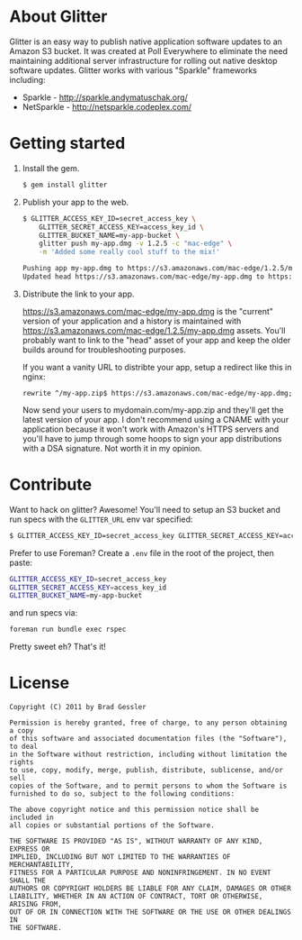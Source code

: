 # About Glitter

Glitter is an easy way to publish native application software updates to an Amazon S3 bucket. It was created at Poll Everywhere to eliminate the need maintaining additional server infrastructure for rolling out native desktop software updates. Glitter works with various "Sparkle" frameworks including:

* Sparkle - http://sparkle.andymatuschak.org/
* NetSparkle - http://netsparkle.codeplex.com/

# Getting started

1.  Install the gem.

    ```sh
    $ gem install glitter
    ```

2. Publish your app to the web.

    ```sh
    $ GLITTER_ACCESS_KEY_ID=secret_access_key \
        GLITTER_SECRET_ACCESS_KEY=access_key_id \
        GLITTER_BUCKET_NAME=my-app-bucket \
        glitter push my-app.dmg -v 1.2.5 -c "mac-edge" \
        -m 'Added some really cool stuff to the mix!'
    
    Pushing app my-app.dmg to https://s3.amazonaws.com/mac-edge/1.2.5/my-app.dmg
    Updated head https://s3.amazonaws.com/mac-edge/my-app.dmg to https://s3.amazonaws.com/mac-edge/1.2.5/my-app.dmg
    ```

3.  Distribute the link to your app.

    https://s3.amazonaws.com/mac-edge/my-app.dmg is the "current" version of your application and a history is maintained with https://s3.amazonaws.com/mac-edge/1.2.5/my-app.dmg assets. You'll probably want to link to the "head" asset of your app and keep the older builds around for troubleshooting purposes.
    
    If you want a vanity URL to distribte your app, setup a redirect like this in nginx:
    
        rewrite ^/my-app.zip$ https://s3.amazonaws.com/mac-edge/my-app.dmg;
    
    Now send your users to mydomain.com/my-app.zip and they'll get the latest version of your app. I don't recommend using a CNAME with your application because it won't work with Amazon's HTTPS servers and you'll have to jump through some hoops to sign your app distributions with a DSA signature. Not worth it in my opinion.

# Contribute

Want to hack on glitter? Awesome! You'll need to setup an S3 bucket and run specs with the `GLITTER_URL` env var specified:

```sh
$ GLITTER_ACCESS_KEY_ID=secret_access_key GLITTER_SECRET_ACCESS_KEY=access_key_id GLITTER_BUCKET_NAME=my-app-bucket bundle exec rspec
```

Prefer to use Foreman? Create a `.env` file in the root of the project, then paste:

```sh
GLITTER_ACCESS_KEY_ID=secret_access_key
GLITTER_SECRET_ACCESS_KEY=access_key_id
GLITTER_BUCKET_NAME=my-app-bucket
```

and run specs via:

```sh
foreman run bundle exec rspec
```

Pretty sweet eh? That's it!

# License

    Copyright (C) 2011 by Brad Gessler

    Permission is hereby granted, free of charge, to any person obtaining a copy
    of this software and associated documentation files (the "Software"), to deal
    in the Software without restriction, including without limitation the rights
    to use, copy, modify, merge, publish, distribute, sublicense, and/or sell
    copies of the Software, and to permit persons to whom the Software is
    furnished to do so, subject to the following conditions:

    The above copyright notice and this permission notice shall be included in
    all copies or substantial portions of the Software.

    THE SOFTWARE IS PROVIDED "AS IS", WITHOUT WARRANTY OF ANY KIND, EXPRESS OR
    IMPLIED, INCLUDING BUT NOT LIMITED TO THE WARRANTIES OF MERCHANTABILITY,
    FITNESS FOR A PARTICULAR PURPOSE AND NONINFRINGEMENT. IN NO EVENT SHALL THE
    AUTHORS OR COPYRIGHT HOLDERS BE LIABLE FOR ANY CLAIM, DAMAGES OR OTHER
    LIABILITY, WHETHER IN AN ACTION OF CONTRACT, TORT OR OTHERWISE, ARISING FROM,
    OUT OF OR IN CONNECTION WITH THE SOFTWARE OR THE USE OR OTHER DEALINGS IN
    THE SOFTWARE.

